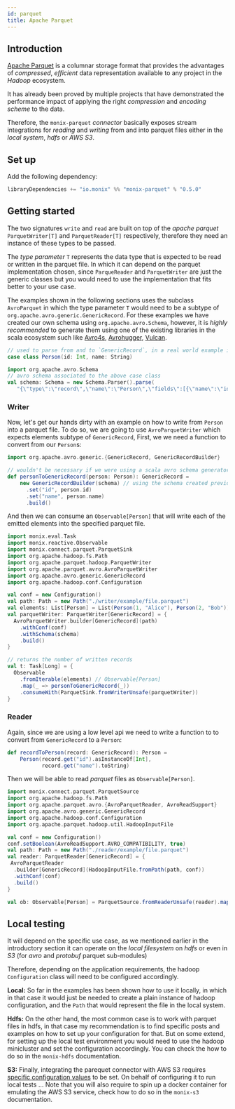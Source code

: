 ```yaml
---
id: parquet
title: Apache Parquet
---
```


## Introduction
[Apache Parquet](http://parquet.apache.org/) is a columnar storage format that provides the advantages of _compressed_, _efficient_ data representation available to any project in the _Hadoop_ ecosystem.

It has already been proved by multiple projects that have demonstrated the performance impact of applying the right _compression_ and _encoding scheme_ to the data.
  
Therefore, the `monix-parquet` _connector_ basically exposes stream integrations for _reading_ and _writing_  from and into parquet files either in the _local system_, _hdfs_ or _AWS S3_.
 
## Set up

Add the following dependency:
 
 ```scala
 libraryDependencies += "io.monix" %% "monix-parquet" % "0.5.0"
 ```

## Getting started

The two signatures `write` and `read` are built on top of the _apache parquet_ `ParquetWriter[T]` and `ParquetReader[T]` respectively, therefore they need an instance of these types to be passed.

The _type parameter_ `T` represents the data type that is expected to be read or written in the parquet file.
In which it can depend on the parquet implementation chosen, since `ParqueReader` and `ParquetWriter` are just the 
 generic classes but you would need to use the implementation that fits better to your use case.

The examples shown in the following sections uses the subclass `AvroParquet` in which the type parameter `T` would need to be a subtype of `org.apache.avro.generic.GenericRecord`. 
For these examples we have created our own schema using `org.apache.avro.Schema`, however, it is *highly recommended* to generate them using  one of the existing libraries in the scala ecosystem such like [Avro4s](https://github.com/sksamuel/avro4s), [Avrohugger](https://github.com/julianpeeters/avrohugger), [Vulcan](https://fd4s.github.io/vulcan/docs/modules).

 ```scala
// used to parse from and to `GenericRecord`, in a real world example it would be a subtype of `GenericRecord`.
case class Person(id: Int, name: String)

import org.apache.avro.Schema
// avro schema associated to the above case class 
val schema: Schema = new Schema.Parser().parse(
    "{\"type\":\"record\",\"name\":\"Person\",\"fields\":[{\"name\":\"id\",\"type\":\"int\"},{\"name\":\"name\",\"type\":\"string\"}]}")
```

### Writer

Now, let's get our hands dirty with an example on how to write from `Person` into a parquet file.
 To do so, we are going to use `AvroParquetWriter` which expects elements subtype of `GenericRecord`, 
 First, we we need a function to convert from our `Person`s: 
 
```scala
import org.apache.avro.generic.{GenericRecord, GenericRecordBuilder}

// wouldn't be necessary if we were using a scala avro schema generator (avro4s, avrohugger, ...)
def personToGenericRecord(person: Person): GenericRecord =
    new GenericRecordBuilder(schema) // using the schema created previously
      .set("id", person.id)
      .set("name", person.name)
      .build()
```

And then we can consume an `Observable[Person]` that will write each of the emitted elements into the specified parquet file.
 
```scala
import monix.eval.Task
import monix.reactive.Observable
import monix.connect.parquet.ParquetSink
import org.apache.hadoop.fs.Path
import org.apache.parquet.hadoop.ParquetWriter
import org.apache.parquet.avro.AvroParquetWriter
import org.apache.avro.generic.GenericRecord
import org.apache.hadoop.conf.Configuration

val conf = new Configuration()
val path: Path = new Path("./writer/example/file.parquet")
val elements: List[Person] = List(Person(1, "Alice"), Person(2, "Bob")) 
val parquetWriter: ParquetWriter[GenericRecord] = {
  AvroParquetWriter.builder[GenericRecord](path)
    .withConf(conf)
    .withSchema(schema)
    .build()
}

// returns the number of written records
val t: Task[Long] = {
  Observable
    .fromIterable(elements) // Observable[Person]
    .map(_ => personToGenericRecord(_))
    .consumeWith(ParquetSink.fromWriterUnsafe(parquetWriter))
}
```

### Reader

Again, since we are using a low level api we need to write a function to to convert from `GenericRecord` to a `Person`:

```scala
def recordToPerson(record: GenericRecord): Person =
    Person(record.get("id").asInstanceOf[Int], 
           record.get("name").toString)
```

Then we will be able to read _parquet_ files as `Observable[Person]`. 

```scala
import monix.connect.parquet.ParquetSource
import org.apache.hadoop.fs.Path
import org.apache.parquet.avro.{AvroParquetReader, AvroReadSupport}
import org.apache.avro.generic.GenericRecord
import org.apache.hadoop.conf.Configuration
import org.apache.parquet.hadoop.util.HadoopInputFile

val conf = new Configuration()
conf.setBoolean(AvroReadSupport.AVRO_COMPATIBILITY, true)
val path: Path = new Path("./reader/example/file.parquet")
val reader: ParquetReader[GenericRecord] = {
 AvroParquetReader
  .builder[GenericRecord](HadoopInputFile.fromPath(path, conf))
  .withConf(conf)
  .build()
}

val ob: Observable[Person] = ParquetSource.fromReaderUnsafe(reader).map(recordToPerson)
```

## Local testing

It will depend on the specific use case, as we mentioned earlier in the introductory section it can operate on the _local filesystem_ on _hdfs_ or even in _S3_ (for _avro_ and _protobuf_ parquet sub-modules)

Therefore, depending on the application requirements, the hadoop `Configuration` class will need to be configured accordingly.
 
__Local:__ So far in the examples has been shown how to use it locally, in which in that case it would just be needed to create a plain instance of hadoop configuration, and the `Path` that would 
 represent the file in the local system. 

__Hdfs:__ On the other hand, the most common case is to work with parquet files in hdfs, in that case my recommendation is to find specific posts and examples on how to set up your configuration for that.
But on some extend, for setting up the local test environment you would need to use the hadoop minicluster and set the configuration accordingly. 
You can check the how to do so in the `monix-hdfs` documentation. 

__S3:__ Finally, integrating the parequet connector with AWS S3 requires [specific configuration values](https://hadoop.apache.org/docs/current/hadoop-aws/tools/hadoop-aws/index.html) to be set. On behalf of configuring it 
to run local tests ... 
Note that you will also require to spin up a docker container for emulating the AWS S3 service, check how to do so in the `monix-s3` documentation. 
